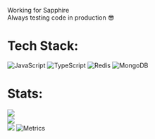 Working for Sapphire<br>Always testing code in production 😎


# Tech Stack:
![JavaScript](https://img.shields.io/badge/javascript-%23323330.svg?style=for-the-badge&logo=javascript&logoColor=%23F7DF1E) ![TypeScript](https://img.shields.io/badge/typescript-%23007ACC.svg?style=for-the-badge&logo=typescript&logoColor=white) ![Redis](https://img.shields.io/badge/redis-%23DD0031.svg?style=for-the-badge&logo=redis&logoColor=white) ![MongoDB](https://img.shields.io/badge/MongoDB-%234ea94b.svg?style=for-the-badge&logo=mongodb&logoColor=white)
# Stats:
![](https://github-readme-streak-stats.herokuapp.com/?user=blitzluchsy&theme=dark&hide_border=false)<br>
![](https://github-readme-stats.vercel.app/api/top-langs/?username=blitzluchsy&theme=dark&show_icons=true&hide_border=false&layout=compact)<br>
![](https://quotes-github-readme.vercel.app/api?type=horizontal&theme=dark&hide_border=false)
![Metrics](./metrics.svg)
